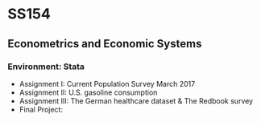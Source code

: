 # SS154
## Econometrics and Economic Systems
### Environment: Stata

- Assignment I: Current Population Survey March 2017
- Assignment II: U.S. gasoline consumption
- Assignment III: The German healthcare dataset & The Redbook survey
- Final Project:  
